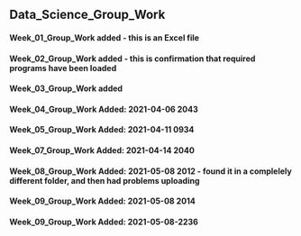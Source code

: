 ## Data_Science_Group_Work
#### Week_01_Group_Work added - this is an Excel file
#### Week_02_Group_Work added - this is confirmation that required programs have been loaded
#### Week_03_Group_Work added
#### Week_04_Group_Work Added:  2021-04-06 2043
#### Week_05_Group_Work Added:  2021-04-11 0934

#### Week_07_Group_Work Added:  2021-04-14 2040
#### Week_08_Group_Work Added:  2021-05-08 2012 - found it in a complelely different folder, and then had problems uploading
#### Week_09_Group_Work Added:  2021-05-08 2014
#### Week_09_Group_Work Added:  2021-05-08-2236


